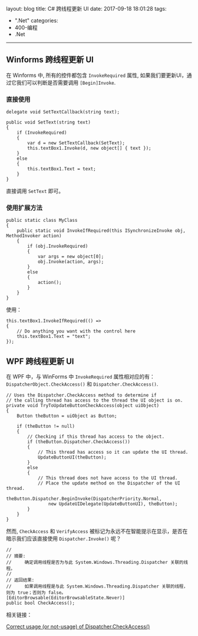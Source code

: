 layout: blog
title: C# 跨线程更新 UI
date: 2017-09-18 18:01:28
tags:
  - ".Net"
categories: 
  - 400-编程
  - .Net
---

## Winforms 跨线程更新 UI

在 Winforms 中, 所有的控件都包含 `InvokeRequired` 属性, 如果我们要更新UI，通过它我们可以判断是否需要调用 `[Begin]Invoke`.


### 直接使用

	delegate void SetTextCallback(string text);

	public void SetText(string text)
	{
		if (InvokeRequired)
		{
			var d = new SetTextCallback(SetText);
			this.textBox1.Invoke(d, new object[] { text });
		}
		else
		{
			this.textBox1.Text = text;
		}
	}

直接调用 `SetText` 即可。

<!-- more -->

### 使用扩展方法

    public static class MyClass
    {
		public static void InvokeIfRequired(this ISynchronizeInvoke obj, MethodInvoker action)
		{
			if (obj.InvokeRequired)
			{
				var args = new object[0];
				obj.Invoke(action, args);
			}
			else
			{
				action();
			}
		}
	}

使用：

	this.textBox1.InvokeIfRequired(() =>
	{
		// Do anything you want with the control here
		this.textBox1.Text = "text";
	});


## WPF 跨线程更新 UI

在 WPF 中，与 WinForms 中 `InvokeRequired` 属性相对应的有： `DispatcherObject.CheckAccess()` 和 `Dispatcher.CheckAccess()`.

	// Uses the Dispatcher.CheckAccess method to determine if 
	// the calling thread has access to the thread the UI object is on.
	private void TryToUpdateButtonCheckAccess(object uiObject)
	{
		Button theButton = uiObject as Button;

		if (theButton != null)
		{
		    // Checking if this thread has access to the object.
		    if (theButton.Dispatcher.CheckAccess())
		    {
		        // This thread has access so it can update the UI thread.
		        UpdateButtonUI(theButton);
		    }
		    else
		    {
		        // This thread does not have access to the UI thread.
		        // Place the update method on the Dispatcher of the UI thread.
		        theButton.Dispatcher.BeginInvoke(DispatcherPriority.Normal,
		            new UpdateUIDelegate(UpdateButtonUI), theButton);
		    }
		}
	}

然而, `CheckAccess` 和 `VerifyAccess` 被标记为永远不在智能提示在显示，是否在暗示我们应该直接使用 `Dispatcher.Invoke()` 呢？

    //
    // 摘要:
    //     确定调用线程是否为与此 System.Windows.Threading.Dispatcher 关联的线程。
    //
    // 返回结果:
    //     如果调用线程是与此 System.Windows.Threading.Dispatcher 关联的线程，则为 true；否则为 false。
    [EditorBrowsable(EditorBrowsableState.Never)]
    public bool CheckAccess();

相关链接：

[ Correct usage (or not-usage) of Dispatcher.CheckAccess() ](https://stackoverflow.com/questions/12937902/correct-usage-or-not-usage-of-dispatcher-checkaccess )

